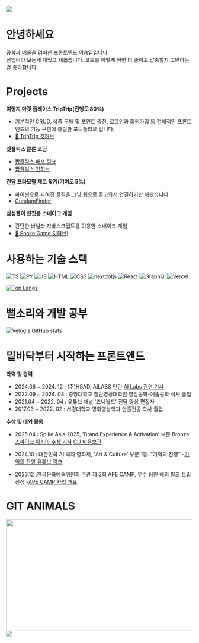<img src="https://capsule-render.vercel.app/api?type=waving&color=FFCC00&height=150&section=header" />

# 안녕하세요
공학과 예술을 겸비한 프론트엔드 이승엽입니다.<br/>
신입이라 모든게 재밌고 새롭습니다. 코드를 어떻게 하면 더 줄이고 압축할지 고민하는 걸 좋아합니다.

# Projects

**여행지 마켓 플레이스 TripTrip(진행도 80%)**
- 기본적인 CRUD, 상품 구매 및 포인트 충전, 로그인과 회원가입 등 전체적인 프론트엔드의 기능 구현에 충실한 포트폴리오 입니다.
- [🚗 TripTrip 깃허브](https://github.com/BryanLee98/frontendDeveloping)

**넷플릭스 클론 코딩**
- [짭플릭스 배포 링크](https://my-netflix-clone-xi.vercel.app/)
- [짭플릭스 깃허브](https://github.com/BryanLee98/my-netflix-clone)

**건담 프라모델 재고 찾기(기여도 5%)**
- 파이썬으로 짜여진 로직을 그냥 웹으로 끌고와서 연결하기만 해봤습니다.
- [GundamFinder](https://github.com/BryanLee98/GundamFinder)

**심심풀이 딴짓용 스네이크 게임**
- 간단한 바닐라 자바스크립트를 이용한 스네이크 게임
- [🐍 Snake Game 깃허브](https://github.com/BryanLee98/Snake-Game))

# 사용하는 기술 스택
<img alt="TS" src="https://img.shields.io/badge/TypeScript-007ACC?style=for-the-badge&logo=typescript&logoColor=white"/> <img alt="PY" src="https://img.shields.io/badge/Python-3776AB?style=for-the-badge&logo=python&logoColor=white"/> <img alt="JS" src="https://img.shields.io/badge/JavaScript-F7DF1E?style=for-the-badge&logo=JavaScript&logoColor=white"/> <img alt="HTML" src="https://img.shields.io/badge/HTML5-E34F26?style=for-the-badge&logo=html5&logoColor=white"/> <img alt="CSS" src="https://img.shields.io/badge/CSS3-1572B6?style=for-the-badge&logo=css3&logoColor=white"/> <img alt="nextdotjs" src="https://img.shields.io/badge/next.js-000?logo=nextdotjs&logoColor=white"/> <img alt="React" src="https://img.shields.io/badge/React-20232A?style=for-the-badge&logo=react&logoColor=61DAFB"/> <img alt="GraphQl" src="https://img.shields.io/badge/GraphQL-E10098?style=flat-square&logo=GraphQL&logoColor=white"/> <img alt="Vercel" src="https://img.shields.io/badge/Vercel-000000?style=for-the-badge&logo=vercel&logoColor=white"/>

[![Top Langs](https://github-readme-stats.vercel.app/api/top-langs/?username=BryanLee98)](https://github.com/BryanLee98/github-readme-stats)

# 뻘소리와 개발 공부
[![Velog's GitHub stats](https://velog-readme-stats.vercel.app/api?name=bryan7845)](https://velog.io/@bryan7845/posts)


# 밑바닥부터 시작하는 프론트엔드

**학력 및 경력**

- 2024.06 ~ 2024. 12 : (주)HSAD, AILABS 인턴 [AI Labs 관련 기사](https://www.brandbrief.co.kr/news/articleView.html?idxno=7472)
- 2022.09 ~ 2024. 08 : 중앙대학교 첨단영상대학원 영상공학-예술공학 석사 졸업
- 2021.04 ~ 2022. 04 : 유튜브 채널 '죠니월드' 전담 영상 편집자
- 2017.03 ~ 2022. 02 : 서경대학교 영화영상학과 연출전공 학사 졸업

**수상 및 대외 활동**

- 2025.04 : Spike Asia 2025, 'Brand Experience & Activation' 부문 Bronze [스파이크 아시아 수상 기사](https://www.hsad.co.kr/kor/about/news/info/PST_202504280856540083) [CU 마음보관](https://www.youtube.com/watch?v=HVS4Yf_rpNo)

- 2024.10 : 대한민국 AI 국제 영화제, 'Art & Culture' 부분 1등. "기억의 잔영"
-[기억의 잔영 유튜브 링크](https://www.youtube.com/watch?v=PFChhel_Ov0&t=3s)

- 2023.12 :한국문화예술위원회 주관 제 2회 APE CAMP, 우수 팀원 해외 필드 트립 선정
-[APE CAMP 사업 개요](https://www.arko.or.kr/content/6034)

# GIT ANIMALS
<a href="https://www.gitanimals.org/en_US?utm_medium=image&utm_source=BryanLee98&utm_content=farm">
<img
  src="https://render.gitanimals.org/farms/BryanLee98"
  width="600"
  height="300"
/>
</a>

<img src="https://capsule-render.vercel.app/api?type=waving&color=FFCC00&height=150&section=footer" />

